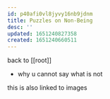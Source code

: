 ```yaml
---
id: p40afi0vl8jyvy16nb9jdnm
title: Puzzles on Non-Being
desc: ''
updated: 1651240827358
created: 1651240660511
---
```


back to [[root]]


+ why u cannot say what is not


this is also linked to images